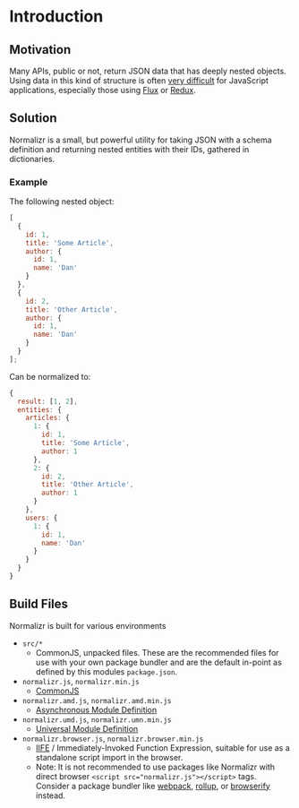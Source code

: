 # Introduction

## Motivation

Many APIs, public or not, return JSON data that has deeply nested objects. Using data in this kind of structure is often [very difficult](https://groups.google.com/forum/#!topic/reactjs/jbh50-GJxpg) for JavaScript applications, especially those using [Flux](http://facebook.github.io/flux/) or [Redux](http://redux.js.org/).

## Solution

Normalizr is a small, but powerful utility for taking JSON with a schema definition and returning nested entities with their IDs, gathered in dictionaries.

### Example

The following nested object:

```js
[
  {
    id: 1,
    title: 'Some Article',
    author: {
      id: 1,
      name: 'Dan'
    }
  },
  {
    id: 2,
    title: 'Other Article',
    author: {
      id: 1,
      name: 'Dan'
    }
  }
];
```

Can be normalized to:

```js
{
  result: [1, 2],
  entities: {
    articles: {
      1: {
        id: 1,
        title: 'Some Article',
        author: 1
      },
      2: {
        id: 2,
        title: 'Other Article',
        author: 1
      }
    },
    users: {
      1: {
        id: 1,
        name: 'Dan'
      }
    }
  }
}
```

## Build Files

Normalizr is built for various environments

* `src/*`
  - CommonJS, unpacked files. These are the recommended files for use with your own package bundler and are the default in-point as defined by this modules `package.json`.
* `normalizr.js`, `normalizr.min.js`
  - [CommonJS](http://davidbcalhoun.com/2014/what-is-amd-commonjs-and-umd/)
* `normalizr.amd.js`, `normalizr.amd.min.js`
  - [Asynchronous Module Definition](http://davidbcalhoun.com/2014/what-is-amd-commonjs-and-umd/)
* `normalizr.umd.js`, `normalizr.umn.min.js`
  - [Universal Module Definition](http://davidbcalhoun.com/2014/what-is-amd-commonjs-and-umd/)
* `normalizr.browser.js`, `normalizr.browser.min.js`
  - [IIFE](http://benalman.com/news/2010/11/immediately-invoked-function-expression/) / Immediately-Invoked Function Expression, suitable for use as a standalone script import in the browser.
  - Note: It is not recommended to use packages like Normalizr with direct browser `<script src="normalizr.js"></script>` tags. Consider a package bundler like [webpack](https://webpack.github.io/), [rollup](https://rollupjs.org/), or [browserify](http://browserify.org/) instead.

